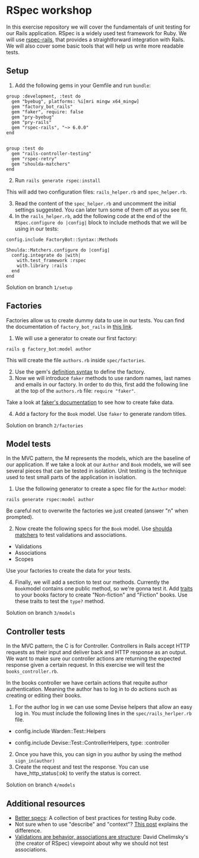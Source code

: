 # RSpec workshop

In this exercise repository we will cover the fundamentals of unit testing for our Rails application.
RSpec is a widely used test framework for Ruby. We will use [rspec-rails](https://github.com/rspec/rspec-rails), that provides a straightforward integration with Rails.
We will also cover some basic tools that will help us write more readable tests.

## Setup

1. Add the following gems in your Gemfile and run `bundle`:

```
group :development, :test do
  gem "byebug", platforms: %i[mri mingw x64_mingw]
  gem "factory_bot_rails"
  gem "faker", require: false
  gem "pry-byebug"
  gem "pry-rails"
  gem "rspec-rails", "~> 6.0.0"
end


group :test do
  gem "rails-controller-testing"
  gem "rspec-retry"
  gem "shoulda-matchers"
end

```

2. Run `rails generate rspec:install`

This will add two configuration files: `rails_helper.rb` and `spec_helper.rb`.

3. Read the content of the `spec_helper.rb` and uncomment the initial settings suggested. You can later turn some of them off as you see fit.
4. In the `rails_helper.rb`, add the following code at the end of the `RSpec.configure do |config|` block to include methods that we will be using in our tests:

```
config.include FactoryBot::Syntax::Methods

Shoulda::Matchers.configure do |config|
  config.integrate do |with|
    with.test_framework :rspec
    with.library :rails
  end
end

```

Solution on branch `1/setup`

## Factories

Factories allow us to create dummy data to use in our tests. You can find the documentation of `factory_bot_rails` in [this link](https://github.com/thoughtbot/factory_bot_rails).

1. We will use a generator to create our first factory:

`rails g factory_bot:model author`

This will create the file `authors.rb` inside `spec/factories`.

2. Use the gem's [definition syntax](https://github.com/thoughtbot/factory_bot/blob/master/GETTING_STARTED.md#defining-factories) to define the factory.
3. Now we will introduce `faker` methods to use random names, last names and emails in our factory. In order to do this, first add the following line at the top of the `authors.rb` file:
   `require "faker"`.

Take a look at [faker&#39;s documentation](https://github.com/faker-ruby/faker#usage) to see how to create fake data.

4. Add a factory for the `Book` model. Use `faker` to generate random titles.

Solution on branch `2/factories`

## Model tests

In the MVC pattern, the M represents the models, which are the baseline of our application. If we take a look at our `Author` and `Book` models, we will see several pieces that can be tested in isolation.
Unit testing is the technique used to test small parts of the application in isolation.

1. Use the following generator to create a spec file for the `Author` model:

`rails generate rspec:model author`

Be careful not to overwrite the factories we just created (answer "n" when prompted).

2. Now create the following specs for the `Book` model. Use [shoulda matchers](https://matchers.shoulda.io/docs/v5.1.0/#activemodel-matchers) to test validations and associations.

- Validations
- Associations
- Scopes

Use your factories to create the data for your tests.

4. Finally, we will add a section to test our methods. Currently the `Book`model contains one public method, so we're gonna test it.
   Add [traits](https://www.rubydoc.info/gems/factory_bot/file/GETTING_STARTED.md#traits) to your books factory to create "Non-fiction" and "Fiction" books.
   Use these traits to test the `type?` method.

Solution on branch `3/models`

## Controller tests

In the MVC pattern, the C is for Controller. Controllers in Rails accept HTTP requests as their input and deliver back and HTTP response as an output.
We want to make sure our controller actions are returning the expected response given a certain request. In this exercise we will test the `books_controller.rb`.

In the books controller we have certain actions that requite author authentication. Meaning the author has to log in to do actions such as creating or editing their books.

1. For the author log in we can use some Devise helpers that allow an easy log in. You must include the following lines in the `spec/rails_herlper.rb `file.

* config.include Warden::Test::Helpers

* config.include Devise::Test::ControllerHelpers, type: :controller

2. Once you have this, you can sign in you author by using the method `sign_in(author)`
3. Create the request and test the response. You can use have_http_status(:ok) to verify the status is correct.

Solution on branch `4/models`

## Additional resources

- [Better specs](https://www.betterspecs.org/): A collection of best practices for testing Ruby code.
- Not sure when to use "describe" and "context"? [This post](http://lmws.net/describe-vs-context-in-rspec) explains the difference.
- [Validations are behavior, associations are structure](http://blog.davidchelimsky.net/blog/2012/02/12/validations-are-behavior-associations-are-structure/): David Chelimsky's (the creator of RSpec) viewpoint about why we should not test associations.
